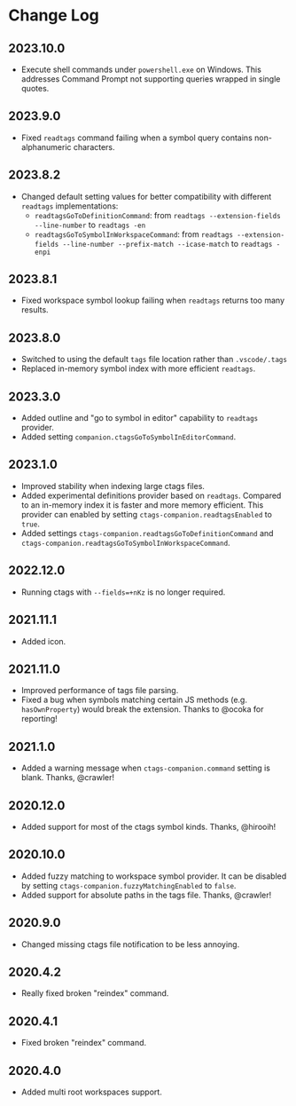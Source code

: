 # Change Log

## 2023.10.0

- Execute shell commands under `powershell.exe` on Windows. This addresses Command Prompt not supporting queries wrapped in single quotes.

## 2023.9.0

- Fixed `readtags` command failing when a symbol query contains non-alphanumeric characters.

## 2023.8.2

- Changed default setting values for better compatibility with different `readtags` implementations:
    - `readtagsGoToDefinitionCommand`: from `readtags --extension-fields --line-number` to `readtags -en`
    - `readtagsGoToSymbolInWorkspaceCommand`: from `readtags --extension-fields --line-number --prefix-match --icase-match` to `readtags -enpi`

## 2023.8.1

- Fixed workspace symbol lookup failing when `readtags` returns too many results.

## 2023.8.0

- Switched to using the default `tags` file location rather than `.vscode/.tags`
- Replaced in-memory symbol index with more efficient `readtags`.

## 2023.3.0

- Added outline and "go to symbol in editor" capability to `readtags` provider.
- Added setting `companion.ctagsGoToSymbolInEditorCommand`.

## 2023.1.0

- Improved stability when indexing large ctags files.
- Added experimental definitions provider based on `readtags`. Compared to an in-memory index it is faster and more memory efficient. This provider can enabled by setting `ctags-companion.readtagsEnabled` to `true`.
- Added settings `ctags-companion.readtagsGoToDefinitionCommand` and `ctags-companion.readtagsGoToSymbolInWorkspaceCommand`.

## 2022.12.0

- Running ctags with `--fields=+nKz` is no longer required.

## 2021.11.1

- Added icon.

## 2021.11.0

- Improved performance of tags file parsing.
- Fixed a bug when symbols matching certain JS methods (e.g. `hasOwnProperty`) would break the extension. Thanks to @ocoka for reporting!

## 2021.1.0

- Added a warning message when `ctags-companion.command` setting is blank. Thanks, @crawler!

## 2020.12.0

- Added support for most of the ctags symbol kinds. Thanks, @hirooih!

## 2020.10.0

- Added fuzzy matching to workspace symbol provider. It can be disabled by setting `ctags-companion.fuzzyMatchingEnabled` to `false`.
- Added support for absolute paths in the tags file. Thanks, @crawler!

## 2020.9.0

- Changed missing ctags file notification to be less annoying.

## 2020.4.2

- Really fixed broken "reindex" command.

## 2020.4.1

- Fixed broken "reindex" command.

## 2020.4.0

- Added multi root workspaces support.
